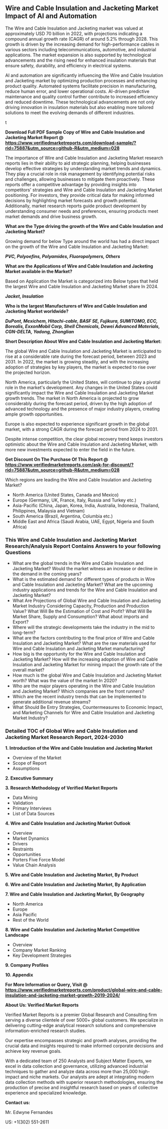 <h2>Wire and Cable Insulation and Jacketing Market Impact of AI and Automation</h2><p>The Wire and Cable Insulation and Jacketing market was valued at approximately USD 70 billion in 2022, with projections indicating a compound annual growth rate (CAGR) of around 5.2% through 2028. This growth is driven by the increasing demand for high-performance cables in various sectors including telecommunications, automotive, and industrial applications. The market expansion is also supported by technological advancements and the rising need for enhanced insulation materials that ensure safety, durability, and efficiency in electrical systems.</p><p>AI and automation are significantly influencing the Wire and Cable Insulation and Jacketing market by optimizing production processes and enhancing product quality. Automated systems facilitate precision in manufacturing, reduce human error, and lower operational costs. AI-driven predictive maintenance and quality control further contribute to increased efficiency and reduced downtime. These technological advancements are not only driving innovation in insulation materials but also enabling more tailored solutions to meet the evolving demands of different industries.</p>t</p><p id="" class=""><strong>Download Full PDF Sample Copy of Wire and Cable Insulation and Jacketing Market Report @ <a href="https://www.verifiedmarketreports.com/download-sample/?rid=75887&utm_source=github-R&utm_medium=028" target="_blank">https://www.verifiedmarketreports.com/download-sample/?rid=75887&utm_source=github-R&utm_medium=028</a></strong></p><p>The importance of&nbsp;Wire and Cable Insulation and Jacketing Market research reports lies in their ability to aid strategic planning, helping businesses develop effective strategies by understanding market trends and dynamics. They play a crucial role in risk management by identifying potential risks and challenges, allowing businesses to mitigate them proactively. These reports offer a competitive advantage by providing insights into competitors' strategies and Wire and Cable Insulation and Jacketing Market positioning. For investors, they provide critical data for making informed decisions by highlighting market forecasts and growth potential. Additionally, market research reports guide product development by understanding consumer needs and preferences, ensuring products meet market demands and drive business growth.</p><p><strong>What are the&nbsp;Type driving the growth of the Wire and Cable Insulation and Jacketing Market?</strong></p><p id="" class="">Growing demand for below Type around the world has had a direct impact on the growth of the Wire and Cable Insulation and Jacketing Market:</p><em><strong>PVC, Polyoefins, Polyamides, Fluoropolymers, Others</strong></em></p><strong>What are the&nbsp;Applications&nbsp;of Wire and Cable Insulation and Jacketing Market available in the Market?</strong></p><p id="" class="">Based on Application the Market is categorized into Below types that held the largest Wire and Cable Insulation and Jacketing Market share In 2024.</p><em><strong>Jacket, Insulation</strong></em></p><strong>Who is the largest Manufacturers of Wire and Cable Insulation and Jacketing Market worldwide?</strong></p><p><em><strong>DuPont, Mexichem, Hitachi-cable, BASF SE, Fujikura, SUMITOMO, ECC, Borealis, ExxonMobil Corp, Shell Chemicals, Dewei Advanced Materials, CGN-DELTA, Yadong, Zhonglian</strong></em></p><p id="" class=""><strong>Short Description About Wire and Cable Insulation and Jacketing Market:</strong></p><p>The global Wire and Cable Insulation and Jacketing Market is anticipated to rise at a considerable rate during the forecast period, between 2023 and 2031. In 2022, the market is growing steadily, and with the increasing adoption of strategies by key players, the market is expected to rise over the projected horizon.</p><p>North America, particularly the United States, will continue to play a pivotal role in the market's development. Any changes in the United States could significantly impact the Wire and Cable Insulation and Jacketing Market growth trends. The market in North America is projected to grow considerably during the forecast period, driven by the high adoption of advanced technology and the presence of major industry players, creating ample growth opportunities.</p><p>Europe is also expected to experience significant growth in the global market, with a strong CAGR during the forecast period from 2024 to 2031.</p><p>Despite intense competition, the clear global recovery trend keeps investors optimistic about the Wire and Cable Insulation and Jacketing Market, with more new investments expected to enter the field in the future.</p><p id="" class=""><strong>Get Discount On The Purchase Of This Report @ <a href="https://www.verifiedmarketreports.com/ask-for-discount/?rid=75887&utm_source=github-R&utm_medium=028" target="_blank">https://www.verifiedmarketreports.com/ask-for-discount/?rid=75887&utm_source=github-R&utm_medium=028</a></strong></p>Which regions are leading the Wire and Cable Insulation and Jacketing Market?</p><ul><li>North America (United States, Canada and Mexico)</li><li>Europe (Germany, UK, France, Italy, Russia and Turkey etc.)</li><li>Asia-Pacific (China, Japan, Korea, India, Australia, Indonesia, Thailand, Philippines, Malaysia and Vietnam)</li><li>South America (Brazil, Argentina, Columbia etc.)</li><li>Middle East and Africa (Saudi Arabia, UAE, Egypt, Nigeria and South Africa)</li></ul><h3 id="" class="">This Wire and Cable Insulation and Jacketing Market Research/Analysis Report Contains Answers to your following Questions</h3><ul><li>What are the global trends in the Wire and Cable Insulation and Jacketing Market? Would the market witness an increase or decline in the demand in the coming years?</li><li>What is the estimated demand for different types of products in Wire and Cable Insulation and Jacketing Market? What are the upcoming industry applications and trends for the Wire and Cable Insulation and Jacketing Market?</li><li>What Are Projections of Global Wire and Cable Insulation and Jacketing Market Industry Considering Capacity, Production and Production Value? What Will Be the Estimation of Cost and Profit? What Will Be Market Share, Supply and Consumption? What about imports and Export?</li><li>Where will the strategic developments take the industry in the mid to long-term?</li><li>What are the factors contributing to the final price of Wire and Cable Insulation and Jacketing Market? What are the raw materials used for Wire and Cable Insulation and Jacketing Market manufacturing?</li><li>How big is the opportunity for the Wire and Cable Insulation and Jacketing Market? How will the increasing adoption of Wire and Cable Insulation and Jacketing Market for mining impact the growth rate of the overall market?</li><li>How much is the global Wire and Cable Insulation and Jacketing Market worth? What was the value of the market In 2020?</li><li>Who are the major players operating in the Wire and Cable Insulation and Jacketing Market? Which companies are the front runners?</li><li>Which are the recent industry trends that can be implemented to generate additional revenue streams?</li><li>What Should Be Entry Strategies, Countermeasures to Economic Impact, and Marketing Channels for Wire and Cable Insulation and Jacketing Market Industry?</li></ul><h3 id="" class="">Detailed TOC of Global Wire and Cable Insulation and Jacketing Market Research Report, 2024-2030</h3><p id="" class=""><strong>1. Introduction of the Wire and Cable Insulation and Jacketing Market</strong></p><ul><li>Overview of the Market</li><li>Scope of Report</li><li>Assumptions</li></ul><p id="" class=""><strong>2. Executive Summary</strong></p><p id="" class=""><strong>3. Research Methodology of Verified Market Reports</strong></p><ul><li>Data Mining</li><li>Validation</li><li>Primary Interviews</li><li>List of Data Sources</li></ul><p id="" class=""><strong>4. Wire and Cable Insulation and Jacketing Market Outlook</strong></p><ul><li>Overview</li><li>Market Dynamics</li><li>Drivers</li><li>Restraints</li><li>Opportunities</li><li>Porters Five Force Model</li><li>Value Chain Analysis</li></ul><p id="" class=""><strong>5. Wire and Cable Insulation and Jacketing Market, By Product</strong></p><p id="" class=""><strong>6. Wire and Cable Insulation and Jacketing Market, By Application</strong></p><p id="" class=""><strong>7. Wire and Cable Insulation and Jacketing Market, By Geography</strong></p><ul><li>North America</li><li>Europe</li><li>Asia Pacific</li><li>Rest of the World</li></ul><p id="" class=""><strong>8. Wire and Cable Insulation and Jacketing Market Competitive Landscape</strong></p><ul><li>Overview</li><li>Company Market Ranking</li><li>Key Development Strategies</li></ul><p id="" class=""><strong>9. Company Profiles</strong></p><p id="" class=""><strong>10. Appendix</strong></p><p id="" class=""><strong>For More Information or Query, Visit @ <a href="https://www.verifiedmarketreports.com/product/global-wire-and-cable-insulation-and-jacketing-market-growth-2019-2024/" target="_blank">https://www.verifiedmarketreports.com/product/global-wire-and-cable-insulation-and-jacketing-market-growth-2019-2024/</a></strong></p><p id="" class=""><strong>About Us: Verified Market Reports</strong></p><p id="" class="">Verified Market Reports is a premier Global Research and Consulting firm serving a diverse clientele of over 5000+ global customers. We specialize in delivering cutting-edge analytical research solutions and comprehensive information-enriched research studies.</p><p id="" class="">Our expertise encompasses strategic and growth analyses, providing the crucial data and insights required to make informed corporate decisions and achieve key revenue goals.</p><p id="" class="">With a dedicated team of 250 Analysts and Subject Matter Experts, we excel in data collection and governance, utilizing advanced industrial techniques to gather and analyze data across more than 25,000 high-impact and niche markets. Our analysts are adept at integrating modern data collection methods with superior research methodologies, ensuring the production of precise and insightful research based on years of collective experience and specialized knowledge.</p><p id="" class=""><strong>Contact us:</strong></p><p id="" class="">Mr. Edwyne Fernandes</p><p id="" class="">US: +1(302) 551-2611</p>